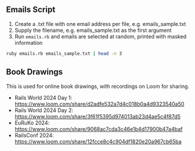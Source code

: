 ## Emails Script

1. Create a .txt file with one email address per file, e.g. emails_sample.txt
1. Supply the filename, e.g. emails_sample.txt as the first argument
1. Run `emails.rb` and emails are selected at random, printed with masked information

```sh
ruby emails.rb emails_sample.txt | head -n 3
```

## Book Drawings

This is used for online book drawings, with recordings on Loom for sharing.

- Rails World 2024 Day 1: <https://www.loom.com/share/d2adfe532a7d4c018b0a4d9323540a50>
- Rails World 2024 Day 2: <https://www.loom.com/share/3f61f5395d974013ab23d4ae5c4f87d5>
- EuRuKo 2024: <https://www.loom.com/share/9068ac7cda3c46e1b4d17900b47a4baf>
- RailsConf 2024: <https://www.loom.com/share/12fcce8c4c904df1820e20a967cb65ba>
